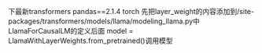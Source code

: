 下最新transformers pandas==2.1.4 torch
先把layer_weight的内容添加到/site-packages/transformers/models/llama/modeling_llama.py中LlamaForCausalLM的定义后面 model = LlamaWithLayerWeights.from_pretrained()调用模型
